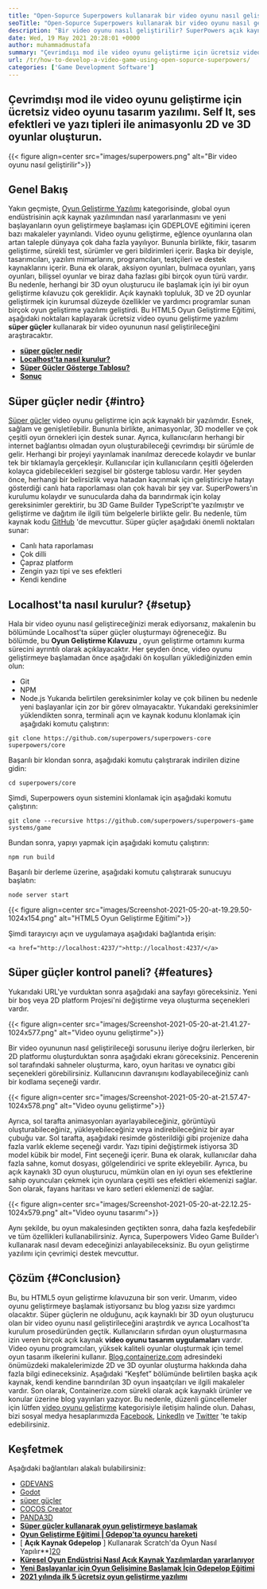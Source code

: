 ```yaml
---
title: "Open-Sopurce Superpowers kullanarak bir video oyunu nasıl geliştirilir" 
seoTitle: "Open-Sopurce Superpowers kullanarak bir video oyunu nasıl geliştirilir" 
description: "Bir video oyunu nasıl geliştirilir? SuperPowers açık kaynaklı bir HTML5 oyun geliştirmedir. Çapraz platformdur ve kullanıcıların animasyonlu 2D ve 3D oyunları oluşturmasına olanak tanır." 
date: Wed, 19 May 2021 20:28:01 +0000
author: muhammadmustafa
summary: "Çevrimdışı mod ile video oyunu geliştirme için ücretsiz video oyunu tasarım yazılımı. Kendi kendine barındırın, animasyonlu 2D & amp; Ses efektleri ve yazı tiplerine sahip 3D oyunlar." 
url: /tr/how-to-develop-a-video-game-using-open-sopurce-superpowers/
categories: ['Game Development Software']
---
```


## Çevrimdışı mod ile video oyunu geliştirme için ücretsiz video oyunu tasarım yazılımı. Self It, ses efektleri ve yazı tipleri ile animasyonlu 2D ve 3D oyunlar oluşturun.

{{< figure align=center src="images/superpowers.png" alt="Bir video oyunu nasıl geliştirilir">}}


## Genel Bakış
Yakın geçmişte, [Oyun Geliştirme Yazılımı][1] kategorisinde, global oyun endüstrisinin açık kaynak yazılımından nasıl yararlanmasını ve yeni başlayanların oyun geliştirmeye başlaması için GDEPLOVE eğitimini içeren bazı makaleler yayınlandı. Video oyunu geliştirme, eğlence oyunlarına olan artan taleple dünyaya çok daha fazla yayılıyor. Bununla birlikte, fikir, tasarım geliştirme, sürekli test, sürümler ve geri bildirimleri içerir. Başka bir deyişle, tasarımcıları, yazılım mimarlarını, programcıları, testçileri ve destek kaynaklarını içerir. Buna ek olarak, aksiyon oyunları, bulmaca oyunları, yarış oyunları, bilişsel oyunlar ve biraz daha fazlası gibi birçok oyun türü vardır.
Bu nedenle, herhangi bir 3D oyun oluşturucu ile başlamak için iyi bir oyun geliştirme kılavuzu çok gereklidir. Açık kaynaklı topluluk, 3D ve 2D oyunlar geliştirmek için kurumsal düzeyde özellikler ve yardımcı programlar sunan birçok oyun geliştirme yazılımı geliştirdi. Bu HTML5 Oyun Geliştirme Eğitimi, aşağıdaki noktaları kaplayarak ücretsiz video oyunu geliştirme yazılımı  **süper güçler**  kullanarak bir video oyununun nasıl geliştirileceğini araştıracaktır.
*  **[süper güçler nedir][2]**  
*  **[Localhost'ta nasıl kurulur?][3]**  
*  **[Süper Güçler Gösterge Tablosu?][4]**  
*  **[Sonuç][5]**  

## Süper güçler nedir {#intro}

[Süper güçler][6] video oyunu geliştirme için açık kaynaklı bir yazılımdır. Esnek, sağlam ve genişletilebilir. Bununla birlikte, animasyonlar, 3D modeller ve çok çeşitli oyun örnekleri için destek sunar. Ayrıca, kullanıcıların herhangi bir internet bağlantısı olmadan oyun oluşturabileceği çevrimdışı bir sürümle de gelir. Herhangi bir projeyi yayınlamak inanılmaz derecede kolaydır ve bunlar tek bir tıklamayla gerçekleşir. Kullanıcılar için kullanıcıların çeşitli öğelerden kolayca gidebilecekleri sezgisel bir gösterge tablosu vardır. Her şeyden önce, herhangi bir belirsizlik veya hatadan kaçınmak için geliştiriciye hatayı gösterdiği canlı hata raporlaması olan çok havalı bir şey var. SuperPowers'ın kurulumu kolaydır ve sunucularda daha da barındırmak için kolay gereksinimler gerektirir, bu 3D Game Builder TypeScript'te yazılmıştır ve geliştirme ve dağıtım ile ilgili tüm belgelerle birlikte gelir. Bu nedenle, tüm kaynak kodu [GitHub][7] 'de mevcuttur.
Süper güçler aşağıdaki önemli noktaları sunar:
  * Canlı hata raporlaması
  * Çok dilli
  * Çapraz platform
  * Zengin yazı tipi ve ses efektleri
  * Kendi kendine

## Localhost'ta nasıl kurulur? {#setup}

Hala bir video oyunu nasıl geliştireceğinizi merak ediyorsanız, makalenin bu bölümünde Localhost'ta süper güçler oluşturmayı öğreneceğiz. Bu bölümde, bu  **Oyun Geliştirme Kılavuzu**  , oyun geliştirme ortamını kurma sürecini ayrıntılı olarak açıklayacaktır.
Her şeyden önce, video oyunu geliştirmeye başlamadan önce aşağıdaki ön koşulları yüklediğinizden emin olun:
  * Git
  * NPM
  * Node.js
Yukarıda belirtilen gereksinimler kolay ve çok bilinen bu nedenle yeni başlayanlar için zor bir görev olmayacaktır. Yukarıdaki gereksinimler yüklendikten sonra, terminali açın ve kaynak kodunu klonlamak için aşağıdaki komutu çalıştırın:
```
git clone https://github.com/superpowers/superpowers-core superpowers/core
```
Başarılı bir klondan sonra, aşağıdaki komutu çalıştırarak indirilen dizine gidin:
```
cd superpowers/core
```
Şimdi, Superpowers oyun sistemini klonlamak için aşağıdaki komutu çalıştırın:
```
git clone --recursive https://github.com/superpowers/superpowers-game systems/game
```
Bundan sonra, yapıyı yapmak için aşağıdaki komutu çalıştırın:
```
npm run build
```
Başarılı bir derleme üzerine, aşağıdaki komutu çalıştırarak sunucuyu başlatın:
```
node server start
```

{{< figure align=center src="images/Screenshot-2021-05-20-at-19.29.50-1024x154.png" alt="HTML5 Oyun Geliştirme Eğitimi">}}

Şimdi tarayıcıyı açın ve uygulamaya aşağıdaki bağlantıda erişin:
```
<a href="http://localhost:4237/">http://localhost:4237/</a>
```

## Süper güçler kontrol paneli? {#features}

Yukarıdaki URL'ye vurduktan sonra aşağıdaki ana sayfayı göreceksiniz. Yeni bir boş veya 2D platform Projesi'ni değiştirme veya oluşturma seçenekleri vardır.

{{< figure align=center src="images/Screenshot-2021-05-20-at-21.41.27-1024x577.png" alt="Video oyunu geliştirme">}}

Bir video oyununun nasıl geliştirileceği sorusunu ileriye doğru ilerlerken, bir 2D platformu oluşturduktan sonra aşağıdaki ekranı göreceksiniz. Pencerenin sol tarafındaki sahneler oluşturma, karo, oyun haritası ve oynatıcı gibi seçenekleri görebilirsiniz. Kullanıcının davranışını kodlayabileceğiniz canlı bir kodlama seçeneği vardır.

{{< figure align=center src="images/Screenshot-2021-05-20-at-21.57.47-1024x578.png" alt="Video oyunu geliştirme">}}

Ayrıca, sol tarafta animasyonları ayarlayabileceğiniz, görüntüyü oluşturabileceğiniz, yükleyebileceğiniz veya indirebileceğiniz bir ayar çubuğu var. Sol tarafta, aşağıdaki resimde gösterildiği gibi projenize daha fazla varlık ekleme seçeneği vardır. Yazı tipini değiştirmek istiyorsa 3D model kübik bir model, Fint seçeneği içerir. Buna ek olarak, kullanıcılar daha fazla sahne, komut dosyası, gölgelendirici ve sprite ekleyebilir. Ayrıca, bu açık kaynaklı 3D oyun oluşturucu, mümkün olan en iyi oyun ses efektlerine sahip oyuncuları çekmek için oyunlara çeşitli ses efektleri eklemenizi sağlar. Son olarak, fayans haritası ve karo setleri eklemenizi de sağlar.

{{< figure align=center src="images/Screenshot-2021-05-20-at-22.12.25-1024x579.png" alt="Video oyunu tasarımı">}}

Aynı şekilde, bu oyun makalesinden geçtikten sonra, daha fazla keşfedebilir ve tüm özellikleri kullanabilirsiniz. Ayrıca, Superpowers Video Game Builder'ı kullanarak nasıl devam edeceğinizi anlayabileceksiniz. Bu oyun geliştirme yazılımı için çevrimiçi destek mevcuttur.

##  **Çözüm**  {#Conclusion}

Bu, bu HTML5 oyun geliştirme kılavuzuna bir son verir. Umarım, video oyunu geliştirmeye başlamak istiyorsanız bu blog yazısı size yardımcı olacaktır. Süper güçlerin ne olduğunu, açık kaynaklı bir 3D oyun oluşturucu olan bir video oyunu nasıl geliştirileceğini araştırdık ve ayrıca Localhost'ta kurulum prosedüründen geçtik. Kullanıcıların sıfırdan oyun oluşturmasına izin veren birçok açık kaynak  **video oyunu tasarım uygulamaları**  vardır. Video oyunu programcıları, yüksek kaliteli oyunlar oluşturmak için temel oyun tasarım ilkelerini kullanır. [Blog.containerize.com][8] adresindeki önümüzdeki makalelerimizde 2D ve 3D oyunlar oluşturma hakkında daha fazla bilgi edineceksiniz. Aşağıdaki “Keşfet” bölümünde belirtilen başka açık kaynak, kendi kendine barındırılan 3D oyun inşaatçıları ve ilgili makaleler vardır.
Son olarak, Containerize.com sürekli olarak açık kaynaklı ürünler ve konular üzerine blog yayınları yazıyor. Bu nedenle, düzenli güncellemeler için lütfen [video oyunu geliştirme][9][][10] kategorisiyle iletişim halinde olun. Dahası, bizi sosyal medya hesaplarımızda [Facebook][11], [LinkedIn][12] ve [Twitter][13] 'te takip edebilirsiniz.

## Keşfetmek
Aşağıdaki bağlantıları alakalı bulabilirsiniz:
  * [][14][GDEVANS][14]
  * [][14][Godot][15]
  * [][14][süper güçler][6]
  * [][14][COCOS Creator][16]
  * [][14][PANDA3D][17]
*  **[Süper güçler kullanarak oyun geliştirmeye başlamak][18]**  
*  **[Oyun Geliştirme Eğitimi | Gdepop'ta oyuncu hareketi][19]**  
* [  **Açık Kaynak Gdepelop**  ] Kullanarak Scratch'da Oyun Nasıl Yapılır**][20]
*  **[Küresel Oyun Endüstrisi Nasıl Açık Kaynak Yazılımlardan yararlanıyor][21]**  
*  **[Yeni Başlayanlar için Oyun Gelişimine Başlamak İçin Gdepelop Eğitimi][22]**  
* [  **2021 yılında ilk 5 ücretsiz oyun geliştirme yazılımı**  ][23]



 [1]: https://blog.containerize.com/category/game-development-software/
 [2]: #intro
 [3]: #setup
 [4]: #features
 [5]: #Conclusion
 [6]: https://products.containerize.com/game-development-software/superpowers/
 [7]: https://github.com/superpowers/superpowers-core
 [8]: https://blog.containerize.com/
 [9]: https://products.containerize.com/game-development-software/
 [10]: https://products.containerize.com/business-intelligence/
 [11]: https://web.facebook.com/containerize
 [12]: https://www.linkedin.com/company/containerize/
 [13]: https://twitter.com/containerize_co
 [14]: https://products.containerize.com/game-development-software/gdevelop/
 [15]: https://products.containerize.com/game-development-software/godot/
 [16]: https://products.containerize.com/game-development-software/cocos-creator/
 [17]: https://products.containerize.com/game-development-software/panda3d/
 [18]: https://blog.containerize.com/game-development-software/superpowers-animation-getting-started-with-game-development/
 [19]: https://blog.containerize.com/game-development-software/game-development-tutorial-player-movement-in-gdevelop/
 [20]: https://blog.containerize.com/game-development-software/how-to-make-a-game-on-scratch-using-open-source-gdevelop/
 [21]: https://blog.containerize.com/game-development-software/how-global-gaming-market-leveraging-open-source-software/
 [22]: https://blog.containerize.com/game-development-software/game-development-tutorial-player-movement-in-gdevelop/
 [23]: https://blog.containerize.com/game-development-software/top-5-free-game-development-software-in-the-year-2021/

